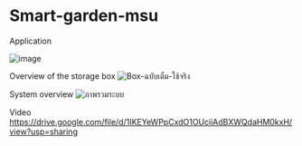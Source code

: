 ﻿# Smart-garden-msu

Application

![image](https://user-images.githubusercontent.com/59821534/218809934-a16d0323-cdbb-454f-a862-e66af0782548.png)

Overview of the storage box
![Box-ฉบับเต็ม-ใช้จริง](https://user-images.githubusercontent.com/59821534/218810410-c30a632f-5b04-4123-9aaa-ea7201600779.png)

System overview
![ภาพรวมระบบ](https://user-images.githubusercontent.com/59821534/218810584-66c12df8-9a55-4e06-80d0-b10ec7842b10.png)

Video
https://drive.google.com/file/d/1IKEYeWPpCxdO1OUciiAdBXWQdaHM0kxH/view?usp=sharing
